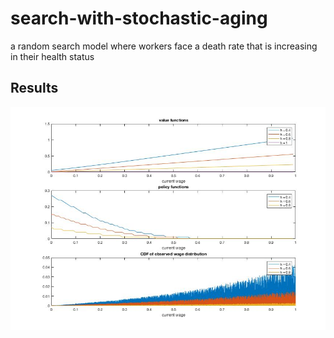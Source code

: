 # search-with-stochastic-aging
a random search model where workers face a death rate that is increasing in their health status

## Results
![img](https://github.com/jren-jane/labor-search-with-stochastic-aging/blob/edb1c665dcb178548446316bbd72d0d2819b4c3f/graph.jpg)

